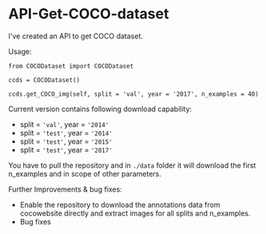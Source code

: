 # API-Get-COCO-dataset
I've created an API to get COCO dataset.

Usage:

```
from COCODataset import COCODataset

ccds = COCODataset()

ccds.get_COCO_img(self, split = 'val', year = '2017', n_examples = 40)
```
Current version contains following download capability:
- split = `'val'`, year = `'2014'`
- split = `'test'`, year = `'2014'`
- split = `'test'`, year = `'2015'`
- split = `'test'`, year = `'2017'`

You have to pull the repository and in `./data` folder it will download the first n_examples and in scope of other parameters.

Further Improvements & bug fixes:
- Enable the repository to download the annotations data from cocowebsite directly and extract images for all splits and n_examples.
- Bug fixes

